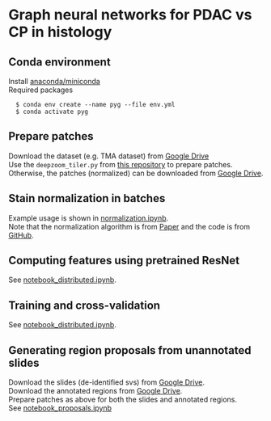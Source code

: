 # Graph neural networks for PDAC vs CP in histology


## Conda environment
Install [anaconda/miniconda](https://docs.conda.io/en/latest/miniconda.html)  
Required packages
```
  $ conda env create --name pyg --file env.yml
  $ conda activate pyg
```

## Prepare patches
Download the dataset (e.g. TMA dataset) from [Google Drive](https://drive.google.com/file/d/1ZRNYaju0GvT22pw7BXrWI5t1q4DdKgft/view?usp=sharing)  
Use the `deepzoom_tiler.py` from [this repository](https://github.com/binli123/dsmil-wsi) to prepare patches. 
Otherwise, the patches (normalized) can be downloaded from [Google Drive](https://drive.google.com/file/d/1dITGpox7RsXVNaMAsMHF0N27MjNKcC_3/view?usp=sharing). 

## Stain normalization in batches 
Example usage is shown in [normalization.ipynb](https://github.com/uw-loci/gnn-pccp/blob/master/normalization.ipynb).  
Note that the normalization algorithm is from [Paper](https://www.cs.unc.edu/~mn/sites/default/files/macenko2009.pdf)
and the code is from [GitHub](https://github.com/schaugf/HEnorm_python).

## Computing features using pretrained ResNet
See [notebook_distributed.ipynb](https://github.com/uw-loci/gnn-pccp/blob/master/notebook_distributed.ipynb).

## Training and cross-validation
See [notebook_distributed.ipynb](https://github.com/uw-loci/gnn-pccp/blob/master/notebook_distributed.ipynb).

## Generating region proposals from unannotated slides
Download the slides (de-identified svs) from [Google Drive](https://drive.google.com/drive/folders/1R8peJuBhgemp7rEraLrlSVWk946MwlpN?usp=sharing).  
Download the annotated regions from [Google Drive](https://drive.google.com/drive/folders/13OGbXlSe5s0wMW3uc68yQLL_EPb-ARYh?usp=sharing).  
Prepare patches as above for both the slides and annotated regions.  
See [notebook_proposals.ipynb](https://github.com/uw-loci/gnn-pccp/blob/master/notebook_proposals.ipynb)  